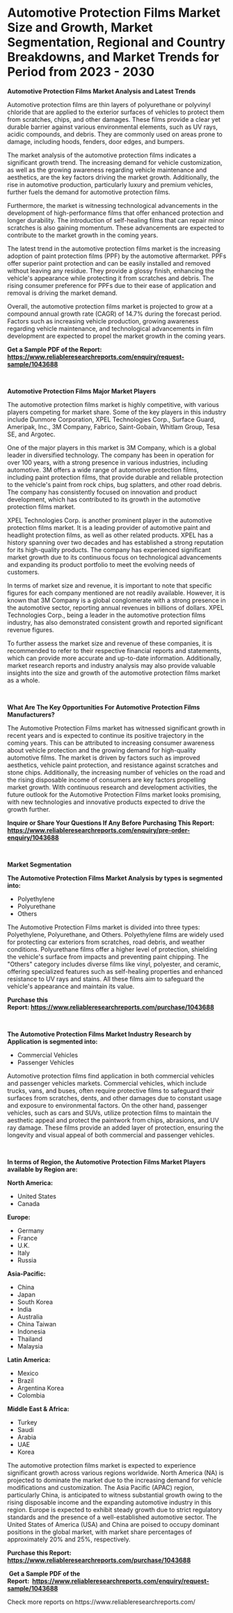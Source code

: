 <p><h1>Automotive Protection Films Market Size and Growth, Market Segmentation, Regional and Country Breakdowns, and Market Trends for Period from 2023 -  2030</h1></p><p><strong>Automotive Protection Films Market Analysis and Latest Trends</strong></p>
<p><p>Automotive protection films are thin layers of polyurethane or polyvinyl chloride that are applied to the exterior surfaces of vehicles to protect them from scratches, chips, and other damages. These films provide a clear yet durable barrier against various environmental elements, such as UV rays, acidic compounds, and debris. They are commonly used on areas prone to damage, including hoods, fenders, door edges, and bumpers.</p><p>The market analysis of the automotive protection films indicates a significant growth trend. The increasing demand for vehicle customization, as well as the growing awareness regarding vehicle maintenance and aesthetics, are the key factors driving the market growth. Additionally, the rise in automotive production, particularly luxury and premium vehicles, further fuels the demand for automotive protection films.</p><p>Furthermore, the market is witnessing technological advancements in the development of high-performance films that offer enhanced protection and longer durability. The introduction of self-healing films that can repair minor scratches is also gaining momentum. These advancements are expected to contribute to the market growth in the coming years.</p><p>The latest trend in the automotive protection films market is the increasing adoption of paint protection films (PPF) by the automotive aftermarket. PPFs offer superior paint protection and can be easily installed and removed without leaving any residue. They provide a glossy finish, enhancing the vehicle's appearance while protecting it from scratches and debris. The rising consumer preference for PPFs due to their ease of application and removal is driving the market demand.</p><p>Overall, the automotive protection films market is projected to grow at a compound annual growth rate (CAGR) of 14.7% during the forecast period. Factors such as increasing vehicle production, growing awareness regarding vehicle maintenance, and technological advancements in film development are expected to propel the market growth in the coming years.</p></p>
<p><strong>Get a Sample PDF of the Report:&nbsp; <a href="https://www.reliableresearchreports.com/enquiry/request-sample/1043688">https://www.reliableresearchreports.com/enquiry/request-sample/1043688</a></strong></p>
<p>&nbsp;</p>
<p><strong>Automotive Protection Films Major Market Players</strong></p>
<p><p>The automotive protection films market is highly competitive, with various players competing for market share. Some of the key players in this industry include Dunmore Corporation, XPEL Technologies Corp., Surface Guard, Ameripak, Inc., 3M Company, Fabrico, Saint-Gobain, Whitlam Group, Tesa SE, and Argotec.</p><p>One of the major players in this market is 3M Company, which is a global leader in diversified technology. The company has been in operation for over 100 years, with a strong presence in various industries, including automotive. 3M offers a wide range of automotive protection films, including paint protection films, that provide durable and reliable protection to the vehicle's paint from rock chips, bug splatters, and other road debris. The company has consistently focused on innovation and product development, which has contributed to its growth in the automotive protection films market.</p><p>XPEL Technologies Corp. is another prominent player in the automotive protection films market. It is a leading provider of automotive paint and headlight protection films, as well as other related products. XPEL has a history spanning over two decades and has established a strong reputation for its high-quality products. The company has experienced significant market growth due to its continuous focus on technological advancements and expanding its product portfolio to meet the evolving needs of customers.</p><p>In terms of market size and revenue, it is important to note that specific figures for each company mentioned are not readily available. However, it is known that 3M Company is a global conglomerate with a strong presence in the automotive sector, reporting annual revenues in billions of dollars. XPEL Technologies Corp., being a leader in the automotive protection films industry, has also demonstrated consistent growth and reported significant revenue figures.</p><p>To further assess the market size and revenue of these companies, it is recommended to refer to their respective financial reports and statements, which can provide more accurate and up-to-date information. Additionally, market research reports and industry analysis may also provide valuable insights into the size and growth of the automotive protection films market as a whole.</p></p>
<p>&nbsp;</p>
<p><strong>What Are The Key Opportunities For Automotive Protection Films Manufacturers?</strong></p>
<p><p>The Automotive Protection Films market has witnessed significant growth in recent years and is expected to continue its positive trajectory in the coming years. This can be attributed to increasing consumer awareness about vehicle protection and the growing demand for high-quality automotive films. The market is driven by factors such as improved aesthetics, vehicle paint protection, and resistance against scratches and stone chips. Additionally, the increasing number of vehicles on the road and the rising disposable income of consumers are key factors propelling market growth. With continuous research and development activities, the future outlook for the Automotive Protection Films market looks promising, with new technologies and innovative products expected to drive the growth further.</p></p>
<p><strong>Inquire or Share Your Questions If Any Before Purchasing This Report: <a href="https://www.reliableresearchreports.com/enquiry/pre-order-enquiry/1043688">https://www.reliableresearchreports.com/enquiry/pre-order-enquiry/1043688</a></strong></p>
<p>&nbsp;</p>
<p><strong>Market Segmentation</strong></p>
<p><strong>The Automotive Protection Films Market Analysis by types is segmented into:</strong></p>
<p><ul><li>Polyethylene</li><li>Polyurethane</li><li>Others</li></ul></p>
<p><p>The Automotive Protection Films market is divided into three types: Polyethylene, Polyurethane, and Others. Polyethylene films are widely used for protecting car exteriors from scratches, road debris, and weather conditions. Polyurethane films offer a higher level of protection, shielding the vehicle's surface from impacts and preventing paint chipping. The "Others" category includes diverse films like vinyl, polyester, and ceramic, offering specialized features such as self-healing properties and enhanced resistance to UV rays and stains. All these films aim to safeguard the vehicle's appearance and maintain its value.</p></p>
<p><strong>Purchase this Report:&nbsp;<a href="https://www.reliableresearchreports.com/purchase/1043688">https://www.reliableresearchreports.com/purchase/1043688</a></strong></p>
<p>&nbsp;</p>
<p><strong>The Automotive Protection Films Market Industry Research by Application is segmented into:</strong></p>
<p><ul><li>Commercial Vehicles</li><li>Passenger Vehicles</li></ul></p>
<p><p>Automotive protection films find application in both commercial vehicles and passenger vehicles markets. Commercial vehicles, which include trucks, vans, and buses, often require protective films to safeguard their surfaces from scratches, dents, and other damages due to constant usage and exposure to environmental factors. On the other hand, passenger vehicles, such as cars and SUVs, utilize protection films to maintain the aesthetic appeal and protect the paintwork from chips, abrasions, and UV ray damage. These films provide an added layer of protection, ensuring the longevity and visual appeal of both commercial and passenger vehicles.</p></p>
<p>&nbsp;</p>
<p><strong>In terms of Region, the Automotive Protection Films Market Players available by Region are:</strong></p>
<p>
    <p> <strong> North America: </strong>
        <ul>
            <li>United States</li>
            <li>Canada</li>
        </ul>
        </p> 
    <p> <strong> Europe: </strong>
        <ul>
            <li>Germany</li>
            <li>France</li>
            <li>U.K.</li>
            <li>Italy</li>
            <li>Russia</li>
        </ul>
        </p> 
    <p> <strong> Asia-Pacific: </strong>
        <ul>
            <li>China</li>
            <li>Japan</li>
            <li>South Korea</li>
            <li>India</li>
            <li>Australia</li>
            <li>China Taiwan</li>
            <li>Indonesia</li>
            <li>Thailand</li>
            <li>Malaysia</li>
        </ul>
        </p> 
    <p> <strong> Latin America: </strong>
        <ul>
            <li>Mexico</li>
            <li>Brazil</li>
            <li>Argentina Korea</li>
            <li>Colombia</li>
        </ul>
        </p> 
    <p> <strong> Middle East & Africa: </strong>
        <ul>
            <li>Turkey</li>
            <li>Saudi</li>
            <li>Arabia</li>
            <li>UAE</li>
            <li>Korea</li>
        </ul>
    </p>
    </p>
<p><p>The automotive protection films market is expected to experience significant growth across various regions worldwide. North America (NA) is projected to dominate the market due to the increasing demand for vehicle modifications and customization. The Asia Pacific (APAC) region, particularly China, is anticipated to witness substantial growth owing to the rising disposable income and the expanding automotive industry in this region. Europe is expected to exhibit steady growth due to strict regulatory standards and the presence of a well-established automotive sector. The United States of America (USA) and China are poised to occupy dominant positions in the global market, with market share percentages of approximately 20% and 25%, respectively.</p></p>
<p><strong>Purchase this Report: <a href="https://www.reliableresearchreports.com/purchase/1043688">https://www.reliableresearchreports.com/purchase/1043688</a></strong></p>
<p>&nbsp;<strong>Get a Sample PDF of the Report:&nbsp;&nbsp;<a href="https://www.reliableresearchreports.com/enquiry/request-sample/1043688">https://www.reliableresearchreports.com/enquiry/request-sample/1043688</a></strong></p>
<p><strong></strong></p>
<p>Check more reports on https://www.reliableresearchreports.com/</p>